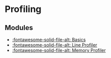 # Profiling

## Modules
- [:fontawesome-solid-file-alt: Basics](basics.md)
- [:fontawesome-solid-file-alt: Line Profiler](line-profiler.md)
- [:fontawesome-solid-file-alt: Memory Profiler](memory-profiler.md)
